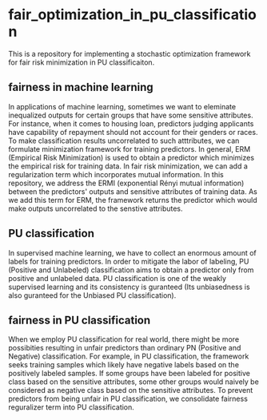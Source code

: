 # fair_optimization_in_pu_classification

This is a repository for implementing a stochastic optimization framework for fair risk minimization in PU classificaiton.

## fairness in machine learning
In applications of machine learning, sometimes we want to eleminate inequalized outputs for certain groups that have some sensitive attributes. For instance, when it comes to housing loan, predictors judging applicants have capability of repayment should not account for their genders or races. To make classification results uncorrelated to such atttributes, we can formulate minimization framework for training predictors. In general, ERM (Empirical Risk Minimization) is used to obtain a predictor which minimizes the empirical risk for training data. In fair risk minimization, we can add a regularization term which incorporates mutual information. In this repository, we address the ERMI (exponential Rényi mutual information) between the predictors' outputs and sensitive attributes of training data. As we add this term for ERM, the framework returns the predictor which would make outputs uncorrelated to the senstive attributes.

## PU classification
In supervised machine learning, we have to collect an enormous amount of labels for training predictors. In order to mitigate the labor of labeling, PU (Positive and Unlabeled) classification aims to obtain a predictor only from positive and unlabeled data. PU classification is one of the weakly supervised learning and its consistency is guranteed (Its unbiasedness is also guranteed for the Unbiased PU classification).

## fairness in PU classification
When we employ PU classification for real world, there might be more possibities resulting in unfair predictors than ordinary PN (Positive and Negative) classification. For example, in PU classification, the framework seeks training samples which likely have negative labels based on the positively labeled samples. If some groups have been labeled for positive class based on the sensitive attributes, some other groups would naively be considered as negative class based on the sensitive attributes. To prevent predictors from being unfair in PU classification, we consolidate fairness reguralizer term into PU classification.
